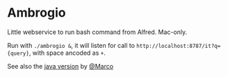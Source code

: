 # Ambrogio

Little webservice to run bash command from Alfred. Mac-only.

Run with `./ambrogio &`, it will listen for call to `http://localhost:8787/it?q={query}`, with space ancoded as `+`.

See also the [java version](https://github.com/mfalcier/lurch) by [@Marco](https://github.com/mfalcier)
